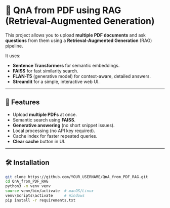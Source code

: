 # 📄 QnA from PDF using RAG (Retrieval-Augmented Generation)

This project allows you to upload **multiple PDF documents** and ask **questions** from them using a **Retrieval-Augmented Generation** (RAG) pipeline.

It uses:
- **Sentence Transformers** for semantic embeddings.
- **FAISS** for fast similarity search.
- **FLAN-T5** (generative model) for context-aware, detailed answers.
- **Streamlit** for a simple, interactive web UI.

---

## 🚀 Features
- Upload **multiple PDFs** at once.
- Semantic search using **FAISS**.
- **Generative answering** (no short snippet issues).
- Local processing (no API key required).
- Cache index for faster repeated queries.
- **Clear cache** button in UI.

---

## 🛠 Installation
```bash
git clone https://github.com/YOUR_USERNAME/QnA_from_PDF_RAG.git
cd QnA_from_PDF_RAG
python3 -m venv venv
source venv/bin/activate  # macOS/Linux
venv\Scripts\activate     # Windows
pip install -r requirements.txt
